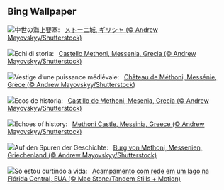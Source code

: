 ## Bing Wallpaper
![](https://www.bing.com/th?id=OHR.MethoniCastle_JA-JP3234736349_UHD.jpg&w=1000)中世の海上要塞:&nbsp;&ensp;[メトーニ城, ギリシャ (© Andrew Mayovskyy/Shutterstock)](https://www.bing.com/th?id=OHR.MethoniCastle_JA-JP3234736349_UHD.jpg)
<br><br/>
![](https://www.bing.com/th?id=OHR.MethoniCastle_IT-IT2567271010_UHD.jpg&w=1000)Echi di storia:&nbsp;&ensp;[Castello Methoni, Messenia, Grecia (© Andrew Mayovskyy/Shutterstock)](https://www.bing.com/th?id=OHR.MethoniCastle_IT-IT2567271010_UHD.jpg)
<br><br/>
![](https://www.bing.com/th?id=OHR.MethoniCastle_FR-FR1765128924_UHD.jpg&w=1000)Vestige d’une puissance médiévale:&nbsp;&ensp;[Château de Méthoni, Messénie, Grèce (© Andrew Mayovskyy/Shutterstock)](https://www.bing.com/th?id=OHR.MethoniCastle_FR-FR1765128924_UHD.jpg)
<br><br/>
![](https://www.bing.com/th?id=OHR.MethoniCastle_ES-ES0213833516_UHD.jpg&w=1000)Ecos de historia:&nbsp;&ensp;[Castillo de Methoni, Mesenia, Grecia (© Andrew Mayovskyy/Shutterstock)](https://www.bing.com/th?id=OHR.MethoniCastle_ES-ES0213833516_UHD.jpg)
<br><br/>
![](https://www.bing.com/th?id=OHR.MethoniCastle_EN-GB9389537440_UHD.jpg&w=1000)Echoes of history:&nbsp;&ensp;[Methoni Castle, Messinia, Greece (© Andrew Mayovskyy/Shutterstock)](https://www.bing.com/th?id=OHR.MethoniCastle_EN-GB9389537440_UHD.jpg)
<br><br/>
![](https://www.bing.com/th?id=OHR.MethoniCastle_DE-DE8197335840_UHD.jpg&w=1000)Auf den Spuren der Geschichte:&nbsp;&ensp;[Burg von Methoni, Messenien, Griechenland (© Andrew Mayovskyy/Shutterstock)](https://www.bing.com/th?id=OHR.MethoniCastle_DE-DE8197335840_UHD.jpg)
<br><br/>
![](https://www.bing.com/th?id=OHR.HammockCamping_PT-BR1798965099_UHD.jpg&w=1000)Só estou curtindo a vida:&nbsp;&ensp;[Acampamento com rede em um lago na Flórida Central, EUA (© Mac Stone/Tandem Stills + Motion)](https://www.bing.com/th?id=OHR.HammockCamping_PT-BR1798965099_UHD.jpg)
<br><br/>
